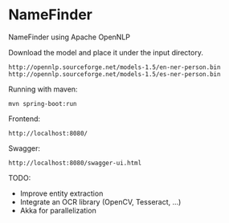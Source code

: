 # NameFinder
NameFinder using Apache OpenNLP

Download the model and place it under the input directory.
```
http://opennlp.sourceforge.net/models-1.5/en-ner-person.bin
http://opennlp.sourceforge.net/models-1.5/es-ner-person.bin
```

Running with maven:
```
mvn spring-boot:run
```

Frontend:
```
http://localhost:8080/
```

Swagger:
```
http://localhost:8080/swagger-ui.html
```

TODO:
* Improve entity extraction
* Integrate an OCR library (OpenCV, Tesseract, ...)
* Akka for parallelization 
